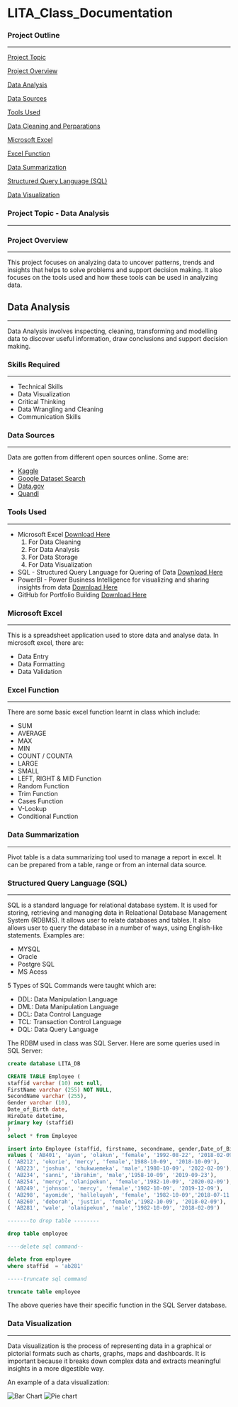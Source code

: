 # LITA_Class_Documentation

### Project Outline
---
[Project Topic](#project-topic)

[Project Overview](#project-overview)

[Data Analysis](#data-analysis)

[Data Sources](#data-sources)

[Tools Used](#tools-used)

[Data Cleaning and Perparations](#datacleaning&preparations)

[Microsoft Excel](#microsoft-excel)

[Excel Function](#excel-function)

[Data Summarization](#data-summarization)

[Structured Query Language (SQL)](#structured-query-language-SQL)

[Data Visualization](#data-Visualization)




### Project Topic -  Data Analysis
---

### Project Overview
---
This project focuses on analyzing data to uncover patterns, trends and insights that helps to solve problems and support decision making. It also focuses on the tools used and how these tools can be used in analyzing data.

## Data Analysis
---
Data Analysis involves inspecting, cleaning, transforming and modelling data to discover useful information, draw conclusions and support decision making.

### Skills Required
---
- Technical Skills
- Data Visualization
- Critical Thinking
- Data Wrangling and Cleaning
- Communication Skills

### Data Sources
---
Data are gotten from different open sources online. Some are:
- [Kaggle](https://www.kaggle.com/datasets)
- [Google Dataset Search](https://datasetsearch.research.goggle.com/)
- [Data.gov](https://www.data.gov/)
- [Quandl](https://www.quandl.com/)

### Tools Used
---
- Microsoft Excel [Download Here](https://www.microsoft.com)
  1. For Data Cleaning
  2. For Data Analysis
  3. For Data Storage
  4. For Data Visualization
- SQL - Structured Query Language for Quering of Data [Download Here](https://www.microsoft.com/en-us/sql-server/sql-server-downloads)
- PowerBI - Power Business Intelligence for visualizing and sharing insights from data [Download Here](https://powerbi.microsoft.com/desktop/)
- GitHub for Portfolio Building [Download Here](https://github.com/apps/desktop)

### Microsoft Excel
---
This is a spreadsheet application used to store data and analyse data. In microsoft excel, there are:
- Data Entry
- Data Formatting
- Data Validation

### Excel Function
---
There are some basic excel function learnt in class which include:
- SUM
- AVERAGE
- MAX
- MIN
- COUNT / COUNTA
- LARGE
- SMALL
- LEFT, RIGHT & MID Function
- Random Function
- Trim Function
- Cases Function
- V-Lookup
- Conditional Function

### Data Summarization
---
Pivot table is a data summarizing tool used to manage a report in excel. It can be prepared from a table, range or from an internal data source.

### Structured Query Language (SQL)
---
SQL is a standard language for relational database system. It is used for storing, retrieving and managing data in Relaational Database Management System (RDBMS). It allows user to relate databases and tables. It also allows user to query the database in a number of ways, using English-like statements. Examples are:
- MYSQL
- Oracle
- Postgre SQL
- MS Acess

5 Types of SQL Commands were taught which are:
  - DDL: Data Manipulation Language
  - DML: Data Manipulation Language
  - DCL: Data Control Language
  - TCL: Transaction Control Language
  - DQL: Data Query Language
  
The RDBM used in class was SQL Server. Here are some queries used in SQL Server:
```SQL
create database LITA_DB

CREATE TABLE Employee (
staffid varchar (10) not null,
FirstName varchar (255) NOT NULL,
SecondName varchar (255),
Gender varchar (10),
Date_of_Birth date,
HireDate datetime,
primary key (staffid)
)
select * from Employee

insert into Employee (staffid, firstname, secondname, gender,Date_of_Birth, hiredate)
values ( 'AB401', 'ayan', 'olakun', 'female', '1992-08-22', '2018-02-09'),
( 'AB212', 'okorie', 'mercy', 'female','1988-10-09', '2018-10-09'),
( 'AB223', 'joshua', 'chukwuemeka', 'male','1980-10-09', '2022-02-09'),
( 'AB234', 'sanni', 'ibrahim', 'male','1958-10-09', '2019-09-23'),
( 'AB254', 'mercy', 'olanipekun', 'female','1982-10-09', '2020-02-09'),
( 'AB249', 'johnson', 'mercy', 'female','1982-10-09', '2019-12-09'),
( 'AB298', 'ayomide', 'halleluyah', 'female', '1982-10-09','2018-07-11'),
( 'AB260', 'deborah', 'justin', 'female','1982-10-09', '2018-02-09'),
( 'AB281', 'wale', 'olanipekun', 'male','1982-10-09', '2018-02-09')

-------to drop table --------

drop table employee

----delete sql command--

delete from employee
where staffid  = 'ab281'

-----truncate sql command

truncate table employee
```
The above queries have their specific function in the SQL Server database.

### Data Visualization
---
Data visualization is the process of representing data in a graphical or pictorial formats such as charts, graphs, maps and dashboards. It is important because it breaks down complex data and extracts meaningful insights in a more digestible way.

An example of a data visualization:


![Bar Chart](https://github.com/user-attachments/assets/1826ce5c-6d90-433f-bae2-836e4f46f994) ![Pie chart](https://github.com/user-attachments/assets/dd1ebef6-237b-44ea-bea9-4d327de3cd3b)

